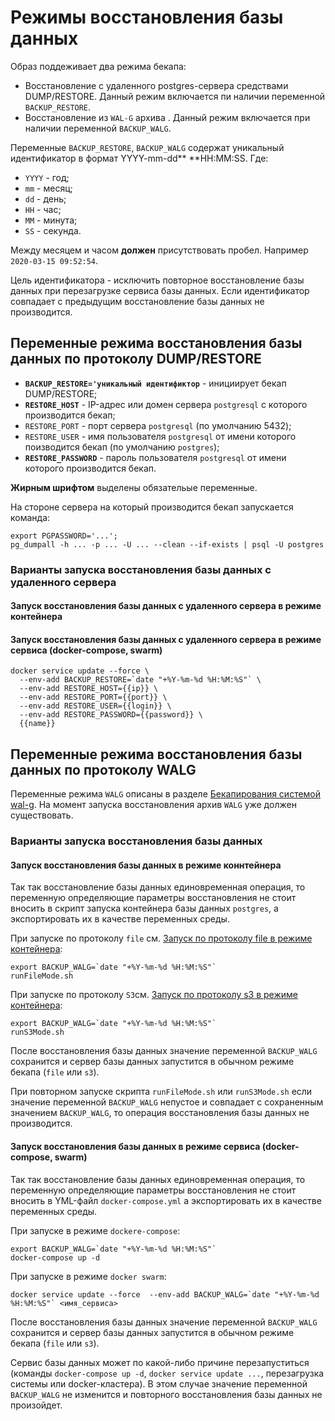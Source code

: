 # Режимы восстановления базы данных

Образ поддеживает два режима бекапа:
- Восстановление с удаленного postgres-сервера средствами DUMP/RESTORE. Данный режим включается пи наличии переменной `BACKUP_RESTORE`.
- Восстановление из `WAL-G` архива . Данный режим включается при наличии переменной `BACKUP_WALG`.

Переменные `BACKUP_RESTORE`, `BACKUP_WALG` содержат уникальный идентификатор
в формат YYYY-mm-dd** **HH:MM:SS.
Где:
- `YYYY` - год;
- `mm` - месяц;
- `dd` - день;
- `HH` - час;
- `MM` - минута;
- `SS` - секунда.

Между месяцем и часом **должен** присутствовать пробел.
Например `2020-03-15 09:52:54`.

Цель идентификатора - исключить повторное восстановление базы данных при перезагрузке сервиса базы данных. Если идентификатор совпадает с предыдущим восстановление базы данных не производится.

## Переменные режима восстановления базы данных по протоколу DUMP/RESTORE

- **`BACKUP_RESTORE='уникальный идентификтор`** - инициирует бекап DUMP/RESTORE;
- **`RESTORE_HOST`** - IP-адрес или домен сервера `postgresql` с которого производится бекап;
- `RESTORE_PORT` - порт сервера `postgresql` (по умолчанию 5432);
- `RESTORE_USER` - имя пользователя `postgresql` от имени которого поизводится бекап (по умолчанию `postgres`);
- **`RESTORE_PASSWORD`** - пароль пользователя `postgresql` от имени которого производится бекап. 

**Жирным шрифтом** выделены обязательые переменные.

На стороне сервера на который производится бекап запускается команда:
```
export PGPASSWORD='...';
pg_dumpall -h ... -p ... -U ... --clean --if-exists | psql -U postgres
```
### Варианты запуска восстановления базы данных с удаленного сервера

#### Запуск восстановления базы данных с удаленного сервера в режиме контейнера

#### Запуск восстановления базы данных с удаленного сервера в режиме сервиса (docker-compose, swarm)

```
docker service update --force \
  --env-add BACKUP_RESTORE=`date "+%Y-%m-%d %H:%M:%S"` \
  --env-add RESTORE_HOST={{ip}} \
  --env-add RESTORE_PORT={{port}} \
  --env-add RESTORE_USER={{login}} \
  --env-add RESTORE_PASSWORD={{password}} \
  {{name}}

```

## Переменные режима восстановления базы данных по протоколу WALG

Переменные режима `WALG` описаны в разделе
[Бекапирования системой wal-g](walg_backup.md). 
На момент запуска восстановления архив `WALG` уже должен существовать.

### Варианты запуска восстановления базы данных 

#### Запуск восстановления базы данных в режиме коннтейнера

Так так восстановление базы данных единовременная операция, то переменную 
определяющие параметры восстановления не стоит вносить в скрипт запуска контейнера базы данных `postgres`,
а экспортировать их в качестве переменных среды.

При запуске по протоколу `file`  см. [Запуск по протоколу file в режиме контейнера](walg_backup.md#запуск-по-протоколу-file-в-режиме-контейнера):
```
export BACKUP_WALG=`date "+%Y-%m-%d %H:%M:%S"`
runFileMode.sh
```

При запуске по протоколу `S3`см. [Запуск по протоколу s3 в режиме контейнера](walg_backup.md#запуск--по-протоколу-s3-в-режиме-контейнера):
```
export BACKUP_WALG=`date "+%Y-%m-%d %H:%M:%S"`
runS3Mode.sh
```

После восстановления базы данных 
значение переменной `BACKUP_WALG` сохранится и
сервер базы данных запустится в
обычном режиме бекапа (`file` или `s3`).

При повторном запуске скрипта `runFileMode.sh` или `runS3Mode.sh` 
если значение переменной `BACKUP_WALG`  непустое и совпадает с
сохраненным значением `BACKUP_WALG`, то операция восстановления базы данных не производится.

#### Запуск восстановления базы данных в режиме сервиса (docker-compose, swarm)

Так так восстановление базы данных единовременная операция, то переменную 
определяющие параметры восстановления не стоит вносить в YML-файл `docker-compose.yml`
а экспортировать их в качестве переменных среды.

При запуске в режиме `dockere-compose`:
```
export BACKUP_WALG=`date "+%Y-%m-%d %H:%M:%S"`
docker-compose up -d
```

При запуске в режиме `docker swarm`:
```
docker service update --force  --env-add BACKUP_WALG=`date "+%Y-%m-%d %H:%M:%S"` <имя_сервиса>
```

После восстановления базы данных 
значение переменной `BACKUP_WALG` сохранится и
сервер базы данных запустится в
обычном режиме бекапа (`file` или `s3`).

Сервис базы данных может по какой-либо причине перезапуститься (команды `docker-compose up -d`, `docker service update ...`, перезагрузка системы или docker-кластера). В этом случае значение переменной `BACKUP_WALG` не изменится и повторного восстановления базы данных не произойдет.

